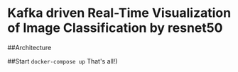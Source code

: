 # Kafka driven Real-Time Visualization of Image Classification by resnet50

##Architecture

##Start
```docker-compose up```
That's all!)
